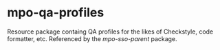 # mpo-qa-profiles

Resource package containg QA profiles for the likes of Checkstyle, code formatter, etc. 
Referenced by the *mpo-sso-parent* package.
